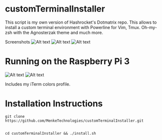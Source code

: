 # customTerminalInstaller

This script is my own version of Hashrocket's Dotmatrix repo.  This allows to install a custom terminal environment with
Powerline for Vim, Tmux.  Oh-my-zsh with the Agnosterzak theme and much more.



Screenshots
![Alt text](/tmuxfinal.png?raw=true)
![Alt text](/tmuxfinal2.png?raw=true)
![Alt text](/tmuxfinal5.png?raw=true)
# Running on the Raspberry Pi 3
![Alt text](/tmuxfinal3.png?raw=true)
![Alt text](/tmuxfinal4.png?raw=true)

Includes my iTerm colors profile.



# Installation Instructions

```
git clone https://github.com/MenkeTechnologies/customTerminalInstaller.git


cd customTerminalInstaller && ./install.sh
```


